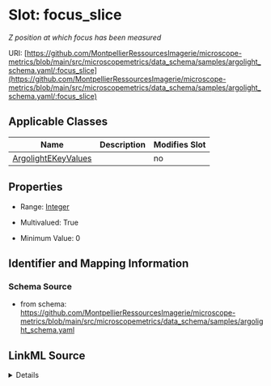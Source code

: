 # Slot: focus_slice


_Z position at which focus has been measured_



URI: [https://github.com/MontpellierRessourcesImagerie/microscope-metrics/blob/main/src/microscopemetrics/data_schema/samples/argolight_schema.yaml/:focus_slice](https://github.com/MontpellierRessourcesImagerie/microscope-metrics/blob/main/src/microscopemetrics/data_schema/samples/argolight_schema.yaml/:focus_slice)



<!-- no inheritance hierarchy -->




## Applicable Classes

| Name | Description | Modifies Slot |
| --- | --- | --- |
[ArgolightEKeyValues](ArgolightEKeyValues.md) |  |  no  |







## Properties

* Range: [Integer](Integer.md)

* Multivalued: True

* Minimum Value: 0





## Identifier and Mapping Information







### Schema Source


* from schema: https://github.com/MontpellierRessourcesImagerie/microscope-metrics/blob/main/src/microscopemetrics/data_schema/samples/argolight_schema.yaml




## LinkML Source

<details>
```yaml
name: focus_slice
description: Z position at which focus has been measured
from_schema: https://github.com/MontpellierRessourcesImagerie/microscope-metrics/blob/main/src/microscopemetrics/data_schema/samples/argolight_schema.yaml
rank: 1000
multivalued: true
alias: focus_slice
domain_of:
- ArgolightEKeyValues
range: integer
minimum_value: 0

```
</details>